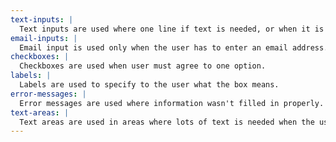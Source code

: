 ```yaml
---
text-inputs: |
  Text inputs are used where one line if text is needed, or when it is a short answer.
email-inputs: |
  Email input is used only when the user has to enter an email address.
checkboxes: |
  Checkboxes are used when user must agree to one option.
labels: |
  Labels are used to specify to the user what the box means.
error-messages: |
  Error messages are used where information wasn't filled in properly.
text-areas: |
  Text areas are used in areas where lots of text is needed when the users answer is meant to be longer then one word or one sentence.
---
```

